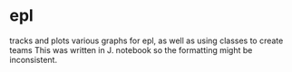 # epl
tracks and plots various graphs for epl, as well as using classes to create teams
This was written in J. notebook so the formatting might be inconsistent. 
